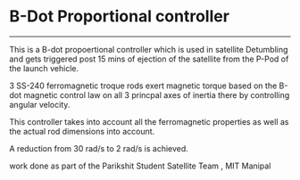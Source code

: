 # B-Dot Proportional controller
--- 
This is a B-dot propoertional controller which is used in satellite Detumbling and gets triggered post 15 mins 
of ejection of the satellite from the P-Pod of the launch vehicle.

3 SS-240 ferromagnetic troque rods exert magnetic torque based on the B-dot magnetic control law on all 3 princpal 
axes of inertia there by controlling angular velocity. 

This controller takes into account all the ferromagnetic properties as well as the actual rod dimensions into account.

A reduction from 30 rad/s to 2 rad/s is achieved.

work done as part of the Parikshit Student Satellite Team , MIT Manipal

